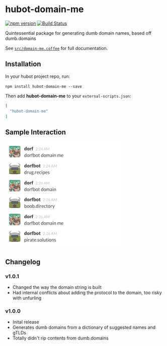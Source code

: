# hubot-domain-me

[![npm version](https://badge.fury.io/js/hubot-domain-me.svg)](http://badge.fury.io/js/hubot-domain-me) [![Build Status](https://travis-ci.org/sprngr/hubot-domain-me.png)](https://travis-ci.org/sprngr/hubot-domain-me)

Quintessential package for generating dumb domain names, based off dumb.domains

See [`src/domain-me.coffee`](src/domain-me.coffee) for full documentation.

## Installation

In your hubot project repo, run:

`npm install hubot-domain-me --save`

Then add **hubot-domain-me** to your `external-scripts.json`:

```json
[
  "hubot-domain-me"
]
```

## Sample Interaction
![image](example.png)

## Changelog

### v1.0.1
* Changed the way the domain string is built
* Had internal conflicts about adding the protocol to the domain, too risky with unfurling

### v1.0.0
* Inital release
* Generates dumb domains from a dictionary of suggested names and gTLDs
* Totally didn't rip contents from dumb.domains
